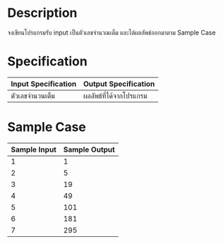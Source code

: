 # Description
จงเขียนโปรแกรมรับ input เป็นตัวเลขจำนวณเต็ม และได้ผลลัพธ์ออกมาตาม Sample Case

# Specification
| Input Specification | Output Specification |
| - | - |
| ตัวเลขจำนวนเต็ม | ผลลัพธ์ที่ได้จากโปรแกรม |


# Sample Case
| Sample Input | Sample Output |
| - | - |
| 1 | 1 |
| 2 | 5 |
| 3 | 19 |
| 4 | 49 |
| 5 | 101 |
| 6 | 181 |
| 7 | 295 |
